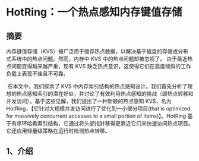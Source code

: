 # HotRing：一个热点感知内存键值存储



## 摘要

​		内存键值存储（KVS）被广泛用于缓存热点数据，以解决基于磁盘的存储或分布式系统中的热点问题。然而，内存中 KVS 中的热点问题却被忽视了。 由于最近热点问题变得越来越严重，现有 KVS 缺乏热点意识，这使得它们在高度倾斜的工作负载上表现不佳且不可靠。

​		在本文中，我们探索了 KVS 中内存索引结构的热点感知设计。我们首先分析了理想的热点感知索引的潜在好处，并讨论了有效利用热点感知的挑战（即热点转移和并发访问）。基于这些见解，我们提出了一种新颖的热点感知 KVS，名为 HotRing，【它针对大规模并发访问进行了优化到一小部分项目(that is optimized for massively concurrent accesses to a small portion of items)】。HotRing 基于有序环哈希索引结构，它通过将头部指针移得更靠近它们来快速访问热点项目。它还应用轻量级策略在运行时检测热点转移。 

## 1、介绍